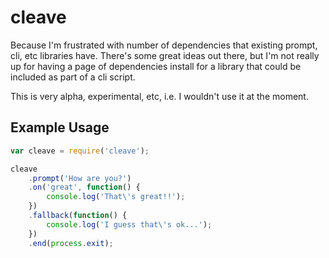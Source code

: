 # cleave

Because I'm frustrated with number of dependencies that existing prompt, cli, etc libraries have.  There's some great ideas out there, but I'm not really up for having a page of dependencies install for a library that could be included as part of a cli script.

This is very alpha, experimental, etc, i.e. I wouldn't use it at the moment.

## Example Usage

```js
var cleave = require('cleave');

cleave
    .prompt('How are you?')
    .on('great', function() {
        console.log('That\'s great!!');
    })
    .fallback(function() {
        console.log('I guess that\'s ok...');
    })
    .end(process.exit);
```